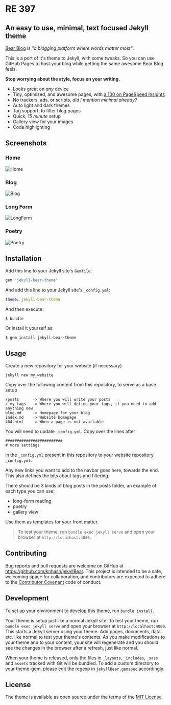 # RE 397

## An easy to use, minimal, text focused Jekyll theme

[Bear Blog](https://bearblog.dev/) is *"a blogging platform where words matter most"*. 

This is a port of it's theme to Jekyll, with some tweaks. So you can use GitHub Pages to host your blog while getting the same awesome Bear Blog feels.

**Stop worrying about the style, focus on your writing.**

- Looks great on *any* device
- Tiny, optimized, and awesome pages, with [a 100 on PageSpeed Insights](https://pagespeed.web.dev/report?url=https%3A%2F%2Fknhash.in%2FjekyllBear%2F)
- No trackers, ads, or scripts, *did I mention minimal already?*
- Auto light and dark themes
- Tag support, to filter blog pages
- Quick, *15 minute* setup
- Gallery view for your images
- Code highlighting

## Screenshots

### Home
![Home](https://raw.githubusercontent.com/Knhash/jekyllBear/master/assets/images/JBHome.png?raw=true "Home") 

### Blog
![Blog](https://raw.githubusercontent.com/Knhash/jekyllBear/master/assets/images/JBBlog.png?raw=true "Blog") 

### Long Form
![LongForm](https://raw.githubusercontent.com/Knhash/jekyllBear/master/assets/images/JBLongForm.png?raw=true "LongForm") 

### Poetry
![Poetry](https://raw.githubusercontent.com/Knhash/jekyllBear/master/assets/images/JBPoetry.png?raw=true "Poetry") 


## Installation

Add this line to your Jekyll site's `Gemfile`:

```ruby
gem "jekyll-bear-theme"
```

And add this line to your Jekyll site's `_config.yml`:

```yaml
theme: jekyll-bear-theme
```

And then execute:

    $ bundle

Or install it yourself as:

    $ gem install jekyll-bear-theme

## Usage

Create a new repository for your website (if necessary)
```jekyll
jekyll new my_website
```

Copy over the following content from this repository, to serve as a base setup

```
/posts      -> Where you will write your posts
/_my_tags   -> Where you will define your tags, if you need to add anything new
blog.md     -> Homepage for your blog
index.md    -> Website homepage
404.html    -> When a page is not available
```

You will need to update `_config.yml`. Copy over the lines after

```
#########################
# more settings
```
in the `_config.yml` present in this repository to your website repository `_config.yml`.

Any new links you want to add to the navbar goes here, towards the end.
This also defines the bits about tags and filtering.

There should be 3 kinds of blog posts in the posts folder, an example of each type you can use:

- long-form reading
- poetry
- gallery view

Use them as templates for your front matter.

>To test your theme, run `bundle exec jekyll serve` and open your browser at `http://localhost:4000`.


## Contributing

Bug reports and pull requests are welcome on GitHub at https://github.com/knhash/jekyllBear. This project is intended to be a safe, welcoming space for collaboration, and contributors are expected to adhere to the [Contributor Covenant](http://contributor-covenant.org) code of conduct.

## Development

To set up your environment to develop this theme, run `bundle install`.

Your theme is setup just like a normal Jekyll site! To test your theme, run `bundle exec jekyll serve` and open your browser at `http://localhost:4000`. This starts a Jekyll server using your theme. Add pages, documents, data, etc. like normal to test your theme's contents. As you make modifications to your theme and to your content, your site will regenerate and you should see the changes in the browser after a refresh, just like normal.

When your theme is released, only the files in `_layouts`, `_includes`, `_sass` and `assets` tracked with Git will be bundled.
To add a custom directory to your theme-gem, please edit the regexp in `jekyllBear.gemspec` accordingly.

## License

The theme is available as open source under the terms of the [MIT License](https://opensource.org/licenses/MIT).

